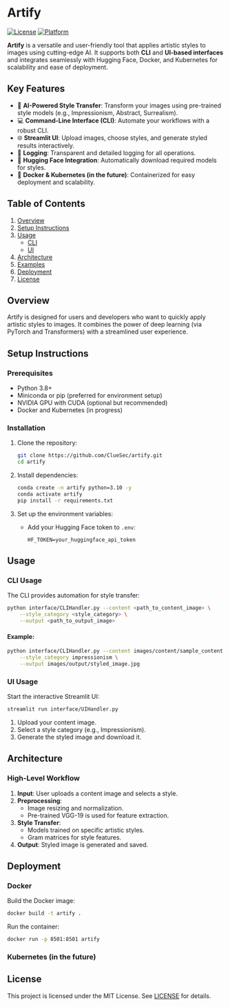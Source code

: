 # Artify

[![License](https://img.shields.io/badge/license-MIT-blue.svg)](LICENSE)
[![Platform](https://img.shields.io/badge/platform-Linux%20%7C%20Windows%20%7C%20MacOS-green)](https://github.com/Klus3kk/artify)

**Artify** is a versatile and user-friendly tool that applies artistic styles to images using cutting-edge AI. It supports both **CLI** and **UI-based interfaces** and integrates seamlessly with Hugging Face, Docker, and Kubernetes for scalability and ease of deployment.

## Key Features

- 🎨 **AI-Powered Style Transfer**: Transform your images using pre-trained style models (e.g., Impressionism, Abstract, Surrealism).
- 💻 **Command-Line Interface (CLI)**: Automate your workflows with a robust CLI.
- 🌐 **Streamlit UI**: Upload images, choose styles, and generate styled results interactively.
- 🔧 **Logging**: Transparent and detailed logging for all operations.
- 🚀 **Hugging Face Integration**: Automatically download required models for styles.
- 🐳 **Docker & Kubernetes (in the future)**: Containerized for easy deployment and scalability.

## Table of Contents

1. [Overview](#overview)
2. [Setup Instructions](#setup-instructions)
3. [Usage](#usage)
    - [CLI](#cli-usage)
    - [UI](#ui-usage)
4. [Architecture](#architecture)
5. [Examples](#examples)
6. [Deployment](#deployment)
7. [License](#license)

## Overview

Artify is designed for users and developers who want to quickly apply artistic styles to images. It combines the power of deep learning (via PyTorch and Transformers) with a streamlined user experience.

## Setup Instructions

### Prerequisites

- Python 3.8+
- Miniconda or pip (preferred for environment setup)
- NVIDIA GPU with CUDA (optional but recommended)
- Docker and Kubernetes (in progress)

### Installation

1. Clone the repository:
   ```bash
   git clone https://github.com/ClueSec/artify.git
   cd artify
   ```

2. Install dependencies:
   ```bash
   conda create -n artify python=3.10 -y
   conda activate artify
   pip install -r requirements.txt
   ```

3. Set up the environment variables:
   - Add your Hugging Face token to `.env`:
     ```
     HF_TOKEN=your_huggingface_api_token
     ```

## Usage

### CLI Usage

The CLI provides automation for style transfer:

```bash
python interface/CLIHandler.py --content <path_to_content_image> \
    --style_category <style_category> \
    --output <path_to_output_image>
```

#### Example:

```bash
python interface/CLIHandler.py --content images/content/sample_content.jpg \
    --style_category impressionism \
    --output images/output/styled_image.jpg
```

### UI Usage

Start the interactive Streamlit UI:

```bash
streamlit run interface/UIHandler.py
```

1. Upload your content image.
2. Select a style category (e.g., Impressionism).
3. Generate the styled image and download it.


## Architecture

### High-Level Workflow

1. **Input**: User uploads a content image and selects a style.
2. **Preprocessing**:
   - Image resizing and normalization.
   - Pre-trained VGG-19 is used for feature extraction.
3. **Style Transfer**:
   - Models trained on specific artistic styles.
   - Gram matrices for style features.
4. **Output**: Styled image is generated and saved.

## Deployment

### Docker

Build the Docker image:
```bash
docker build -t artify .
```

Run the container:
```bash
docker run -p 8501:8501 artify
```

### Kubernetes (in the future)

## License

This project is licensed under the MIT License. See [LICENSE](LICENSE) for details.
